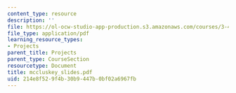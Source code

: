 ```yaml
---
content_type: resource
description: ''
file: https://ol-ocw-studio-app-production.s3.amazonaws.com/courses/3-45-magnetic-materials-spring-2004/214e8f529f4b30b9447b0bf02a6967fb_mccluskey_slides.pdf
file_type: application/pdf
learning_resource_types:
- Projects
parent_title: Projects
parent_type: CourseSection
resourcetype: Document
title: mccluskey_slides.pdf
uid: 214e8f52-9f4b-30b9-447b-0bf02a6967fb
---
```

